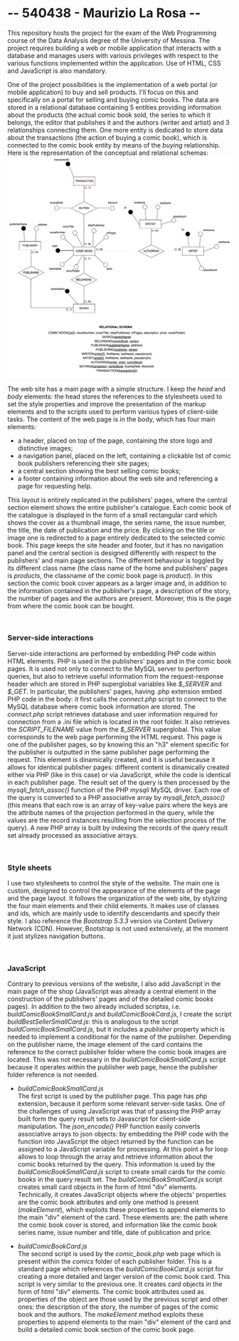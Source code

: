 -- 540438 - Maurizio La Rosa --
===============================

<p>
This repository hosts the project for the exam of the Web Programming course of the Data Analysis degree of the University of Messina. The project requires building a web or mobile application that interacts with a database and manages users with various privileges with respect to the various functions implemented within the application.
Use of HTML, CSS and JavaScript is also mandatory.
</p>
<p>
One of the project possibilities is the implementation of a web portal (or mobile application) to buy and sell products. I'll focus on this and specifically on a portal for selling and buying comic books.
The data are stored in a relational database containing 5 entities providing information about the products (the actual comic book sold, the series to which it belongs, the editor that publishes it and the authors (writer and artist) and 3 relationships connecting them. One more entity is dedicated to store data about the transactions (the action of buying a comic book), which is connected to the comic book entity by means of the <i>buying</i> relationship.
Here is the representation of the conceptual and relational schemas:
<img src = 'https://github.com/malrau/da_wp_project/blob/main/schema/e-r_model.png' />
</p>
<p>
The web site has a main page with a simple structure. I keep the <i>head</i> and <i>body</i> elements: the head stores the references to the stylesheets used to set the style properties and improve the presentation of the markup elements and to the scripts used to perform various types of client-side tasks. The content of the web page is in the body, which has four main elements:
<ul>
<li>a header, placed on top of the page, containing the store logo and distinctive images;</li>
<li>a navigation panel, placed on the left, containing a clickable list of comic book publishers referencing their site pages;</li>
<li>a central section showing the best selling comic books;</li>
<li>a footer containing information about the web site and referencing a page for requesting help.</li>
</ul>
This layout is entirely replicated in the publishers' pages, where the central section element shows the entire publisher's catalogue. Each comic book of the catalogue is displayed in the form of a small rectangular card which shows the cover as a thumbnail image, the series name, the issue number, the title, the date of publication and the price. By clicking on the title or image one is redirected to a page entirely dedicated to the selected comic book. This page keeps the site header and footer, but it has no navigation panel and the central section is designed differently with respect to the publishers' and main page sections. The different behaviour is toggled by its different class name (the class name of the home and publishers' pages is <i>products</i>, the classname of the comic book page is <i>product</i>). In this section the comic book cover appears as a larger image and, in addition to the information contained in the publisher's page, a description of the story, the number of pages and the authors are present. Moreover, this is the page from where the comic book can be bought.
</p>
</br>
<h3>Server-side interactions</h3>
<p>
Server-side interactions are performed by embedding PHP code within HTML elements. PHP is used in the publishers' pages and in the comic book pages. It is used not only to connect to the MySQL server to perform queries, but also to retrieve useful information from the request-response header which are stored in PHP superglobal variables like <i>$_SERVER</i> and <i>$_GET</i>. In particular, the publishers' pages, having .php extension embed PHP code in the body: it first calls the <i>connect.php</i> script to connect to the MySQL database where comic book information are stored. The <i>connect.php</i> script retrieves database and user information required for connection from a .ini file which is located in the root folder. It also retrieves the <i>SCRIPT_FILENAME</i> value from the <i>$_SERVER</i> superglobal. This value corresponds to the web page performing the HTML request. This page is one of the publisher pages, so by knowing this an "h3" element specific for the publisher is outputted in the same publisher page performing the request. This element is dinamically created, and it is useful because it allows for identical publisher pages: different content is dinamically created either via PHP (like in this case) or via JavaScript, while the code is identical in each publisher page. The result set of the query is then processed by the <i>mysqli_fetch_assoc()</i> function of the PHP <i>mysqli</i> MySQL driver</i>. Each row of the query is converted to a PHP associative array by <i>mysqli_fetch_assoc()</i> (this means that each row is an array of key-value pairs where the keys are the attribute names of the projection performed in the query, while the values are the record instances resulting from the selection process of the query). A new PHP array is built by indexing the records of the query result set already processed as associative arrays.
</p>
</br>
<h3>Style sheets</h3>
<p>
I use two stylesheets to control the style of the website. The main one is custom, designed to control the appearance of the elements of the page and the page layout. It follows the organization of the web site, by stylizing the four main elements and their child elements. It makes use of classes and ids, which are mainly usde to identify descendants and specify their style. I also reference the <i>Bootstrap 5.3.3</i> version via Content Delivery Network (CDN). However, Bootstrap is not used extensively, at the moment it just stylizes navigation buttons.
</p>
</br>
<h3>JavaScript</h3>
<p>
Contrary to previous versions of the website, I also add JavaScript in the main page of the shop (JavaScript was already a central element in the construction of the publishers' pages and of the detailed comic books pages). In addition to the two already included scriptss, i.e. <i>buildComicBookSmallCard.js</i> and <i>buildComicBookCard.js</i>, I create the script <i>buildBestSellerSmallCard.js</i>: this is analogous to the script <i>buildComicBookSmallCard.js</i>, but it includes a <i>publisher</i> property which is needed to implement a conditional for the name of the publisher. Depending on the publisher name, the image element of the card contains the reference to the correct publisher folder where the comic book images are located. This was not necessary in the <i>buildComicBookSmallCard.js</i> script because it operates within the publisher web page, hence the publisher folder reference is not needed.
</p>
<ul>
<p>
<li><i>buildComicBookSmallCard.js</i></li>
The first script is used by the publisher page. This page has php extension, because it perform some relevant server-side tasks. One of the challenges of using JavaScript was that of passing the PHP array built form the query result sets to Javascript for client-side manipulation. The <i>json_encode()</i> PHP function easily converts associative arrays to json objects: by embedding the PHP code with the function into JavaScript the object returned by the function can be assigned to a JavaScript variable for processing. At this point a for loop allows to loop through the array and retrieve information about the comic books returned by the query. This information is used by the <i>buildComicBookSmallCard.js</i> script to create small cards for the comic books in the query result set. The <i>buildComicBookSmallCard.js</i> script creates small card objects in the form of html "div" elements. Technically, it creates JavaScript objects where the objects' properties are the comic book attributes and only one method is present (<i>makeElement</i>), which exploits these properties to append elements to the main "div" element of the card. These elements are: the path where the comic book cover is stored, and information like the comic book series name, issue number and title, date of publication and price.
</p>
<p>
<li><i>buildComicBookCard.js</i></li>
The second script is used by the <i>comic_book.php</i> web page which is present within the <i>comics</i> folder of each publisher folder. This is a standard page which references the <i>buildComicBookCard.js</i> script for creating a more detailed and larger version of the comic book card. This script is very similar to the previous one. It creates card objects in the form of html "div" elements. The comic book attributes used as properties of the object are those used by the previous script and other ones: the description of the story, the number of pages of the comic book and the authors. The <i>makeElement</i> method exploits these properties to append elements to the main "div" element of the card and build a detailed comic book section of the comic book page.
</p>
</ul>

